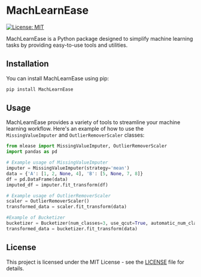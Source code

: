 # MachLearnEase

[![License: MIT](https://img.shields.io/badge/License-MIT-yellow.svg)](https://opensource.org/licenses/MIT)

MachLearnEase is a Python package designed to simplify machine learning tasks by providing easy-to-use tools and utilities.

## Installation

You can install MachLearnEase using pip:

```bash
pip install MachLearnEase
```

## Usage

MachLearnEase provides a variety of tools to streamline your machine learning workflow. Here's an example of how to use the `MissingValueImputer` and `OutlierRemoverScaler` classes:

```python
from mlease import MissingValueImputer, OutlierRemoverScaler
import pandas as pd

# Example usage of MissingValueImputer
imputer = MissingValueImputer(strategy='mean')
data = {'A': [1, 2, None, 4], 'B': [5, None, 7, 8]}
df = pd.DataFrame(data)
imputed_df = imputer.fit_transform(df)

# Example usage of OutlierRemoverScaler
scaler = OutlierRemoverScaler()
transformed_data = scaler.fit_transform(data)

#Example of Bucketizer
bucketizer = Bucketizer(num_classes=3, use_qcut=True, automatic_num_classes=True)
transformed_data = bucketizer.fit_transform(data)
```

## License

This project is licensed under the MIT License - see the [LICENSE](LICENSE) file for details.
